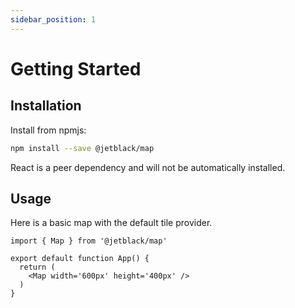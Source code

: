 ```yaml
---
sidebar_position: 1
---
```


# Getting Started

## Installation

Install from npmjs:

```bash
npm install --save @jetblack/map
```

React is a peer dependency and will not be automatically installed.

## Usage

Here is a basic map with the default tile provider.

```tsx
import { Map } from '@jetblack/map'

export default function App() {
  return (
    <Map width='600px' height='400px' />
  )
}
```
